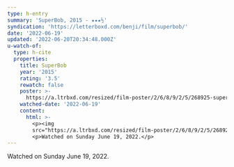 ```yaml
---
type: h-entry
summary: 'SuperBob, 2015 - ★★★½'
syndication: 'https://letterboxd.com/benji/film/superbob/'
date: '2022-06-19'
updated: '2022-06-20T20:34:48.000Z'
u-watch-of:
  type: h-cite
  properties:
    title: SuperBob
    year: '2015'
    rating: '3.5'
    rewatch: false
    poster: >-
      https://a.ltrbxd.com/resized/film-poster/2/6/8/9/2/5/268925-superbob-0-600-0-900-crop.jpg?v=980fef0993
    watched-date: '2022-06-19'
    content:
      html: >-
        <p><img
        src="https://a.ltrbxd.com/resized/film-poster/2/6/8/9/2/5/268925-superbob-0-600-0-900-crop.jpg?v=980fef0993"/></p>
        <p>Watched on Sunday June 19, 2022.</p>
---
```

Watched on Sunday June 19, 2022.
